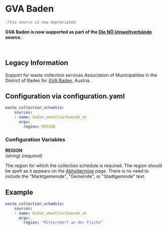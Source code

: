 # GVA Baden

```diff
-This source is now depreciated
``````
**GVA Baden is now supported as part of the [Die NÖ Umweltverbände](/doc/source/umweltverbaende_at.md) source.**

<br>

## Legacy Information


Support for waste collection services Association of Municipalities in the District of Baden for [GVA Baden](https://baden.umweltverbaende.at), Austria.

## Configuration via configuration.yaml

```yaml
waste_collection_schedule:
    sources:
    - name: baden_umweltverbaende_at
      args:
        region: REGION

```

### Configuration Variables

**REGION**  
*(string) (required)*

The region for which the collection schedule is required. The region should be spelt as it appears on the [Abholtermine](https://baden.umweltverbaende.at/?kat=32) page. There is no need to include the "Marktgemeinde", "Gemeinde", or "Stadtgeminde" text.


## Example

```yaml
waste_collection_schedule:
    sources:
    - name: baden_umweltverbaende_at
      args:
        region: "Mitterndorf an der Fischa"
```

